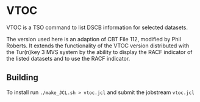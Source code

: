 # VTOC
VTOC is a TSO command to list DSCB information for selected datasets.

The version used here is an adaption of CBT File 112, modified by Phil Roberts. It extends the functionality of the VTOC version distributed with the Tur(n)key 3 MVS system by the ability to display the RACF indicator of the listed datasets and to use the RACF indicator.

## Building

To install run `./make_JCL.sh > vtoc.jcl` and submit the jobstream `vtoc.jcl`